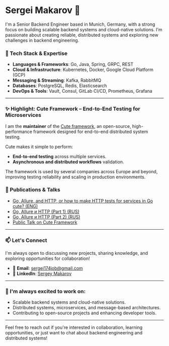 # Sergei Makarov 👋

I'm a Senior Backend Engineer based in Munich, Germany, with a strong focus on building scalable backend systems and cloud-native solutions. I'm passionate about creating reliable, distributed systems and exploring new challenges in backend engineering.

### 🚀 Tech Stack & Expertise
- **Languages & Frameworks**: Go, Java, Spring, GRPC, REST
- **Cloud & Infrastructure**: Kubernetes, Docker, Google Cloud Platform (GCP)
- **Messaging & Streaming**: Kafka, RabbitMQ
- **Databases**: PostgreSQL, Redis, Elasticsearch
- **DevOps & Tools**: Vault, Consul, GitLab CI/CD, Prometheus, Grafana

---

### ✨ Highlight: **Cute Framework** – End-to-End Testing for Microservices
I am the **maintainer** of the [Cute framework](https://github.com/ozontech/cute), an open-source, high-performance framework designed for end-to-end distributed system testing. 

Cute makes it simple to perform:
- **End-to-end testing** across multiple services.
- **Asynchronous and distributed workflows** validation.

The framework is used by several companies across Europe and beyond, improving testing reliability and scaling in production environments.

### 📝 Publications & Talks
- [Go, Allure, and HTTP, or how to make HTTP tests for services in Go cute? (ENG)](https://medium.com/@siller174/go-allure-and-http-or-how-to-make-http-tests-for-services-in-go-cute-c301493d5127)
- [Go, Allure и HTTP (Part 1) (RUS)](https://habr.com/ru/company/ozontech/blog/672678/)
- [Go, Allure и HTTP (Part 2) (RUS)](https://habr.com/ru/companies/ozontech/articles/728172/)
- [Public Talk on Cute Framework](https://youtu.be/oXjK672Yrbs)

---

### 📫 Let's Connect
I'm always open to discussing new projects, sharing knowledge, and exploring opportunities for collaboration!

- 📧 **Email**: [sergei174job@gmail.com](mailto:sergei174job@gmail.com)  
- 💼 **LinkedIn**: [Sergey Makarov](https://www.linkedin.com/in/developer-sergey-makarov)  

---

### 🎯 I'm always excited to work on:
- Scalable backend systems and cloud-native solutions.
- Distributed systems, microservices, and message-based architectures.
- Contributing to open-source projects and enhancing developer tools.

---

Feel free to reach out if you're interested in collaboration, learning opportunities, or just want to chat about backend engineering and distributed systems!
